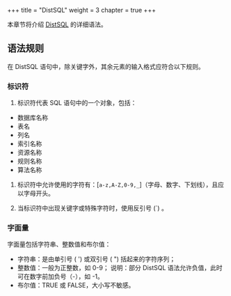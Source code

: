 +++
title = "DistSQL"
weight = 3
chapter = true
+++

本章节将介绍 [DistSQL](/cn/overview/distsql/) 的详细语法。

## 语法规则

在 DistSQL 语句中，除关键字外，其余元素的输入格式应符合以下规则。

### 标识符

1. 标识符代表 SQL 语句中的一个对象，包括：

- 数据库名称
- 表名
- 列名
- 索引名称
- 资源名称
- 规则名称
- 算法名称

1. 标识符中允许使用的字符有：[`a-z,A-Z,0-9,_`]（字母、数字、下划线），且应以字母开头。

1. 当标识符中出现关键字或特殊字符时，使用反引号 (`) 。

### 字面量

字面量包括字符串、整数值和布尔值：

- 字符串：是由单引号 ( ') 或双引号 ( ") 括起来的字符序列；
- 整数值：一般为正整数，如 0-9；
说明：部分 DistSQL 语法允许负值，此时可在数字前加负号（-），如 -1。
- 布尔值：TRUE 或 FALSE，大小写不敏感。
